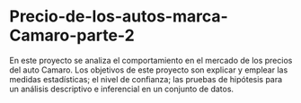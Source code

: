 # Precio-de-los-autos-marca-Camaro-parte-2

En este proyecto se analiza el comportamiento en el mercado de los precios del auto Camaro. Los objetivos de este proyecto son explicar y emplear las medidas estadísticas; el nivel de confianza; las pruebas de hipótesis para un análisis descriptivo e inferencial en un conjunto de datos.
